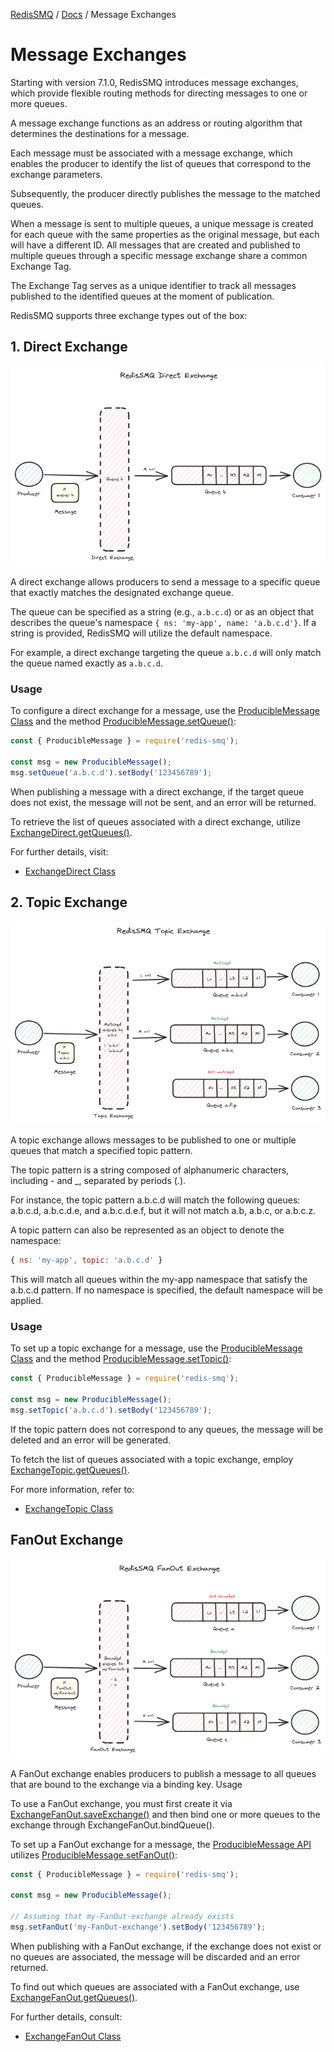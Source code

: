 [RedisSMQ](../README.md) / [Docs](README.md) / Message Exchanges

# Message Exchanges

Starting with version 7.1.0, RedisSMQ introduces message exchanges, which provide flexible routing methods for
directing messages to one or more queues.

A message exchange functions as an address or routing algorithm that determines the destinations for a message.

Each message must be associated with a message exchange, which enables the producer to identify the list of queues that
correspond to the exchange parameters.

Subsequently, the producer directly publishes the message to the matched queues.

When a message is sent to multiple queues, a unique message is created for each queue with the same properties as the
original message, but each will have a different ID. All messages that are created and published to multiple queues
through a specific message exchange share a common Exchange Tag.

The Exchange Tag serves as a unique identifier to track all messages published to the identified queues at the moment
of publication.

RedisSMQ supports three exchange types out of the box:

## 1. Direct Exchange

![RedisSMQ Direct Exchange](redis-smq-direct-exchange.png)

A direct exchange allows producers to send a message to a specific queue that exactly matches the designated exchange
queue.

The queue can be specified as a string (e.g., `a.b.c.d`) or as an object that describes the queue's namespace
`{ ns: 'my-app', name: 'a.b.c.d'}`. If a string is provided, RedisSMQ will utilize the default namespace.

For example, a direct exchange targeting the queue `a.b.c.d` will only match the queue named exactly as `a.b.c.d`.

### Usage

To configure a direct exchange for a message, use the [ProducibleMessage Class](api/classes/ProducibleMessage.md) and the method [ProducibleMessage.setQueue()](api/classes/ProducibleMessage.md#setqueue):

```typescript
const { ProducibleMessage } = require('redis-smq');

const msg = new ProducibleMessage();
msg.setQueue('a.b.c.d').setBody('123456789');
```

When publishing a message with a direct exchange, if the target queue does not exist, the message will not be sent, and an error will be returned.

To retrieve the list of queues associated with a direct exchange, utilize [ExchangeDirect.getQueues()](api/classes/ExchangeDirect.md#getqueues).

For further details, visit:

- [ExchangeDirect Class](api/classes/ExchangeDirect.md)

## 2. Topic Exchange

![RedisSMQ Topic Exchange](redis-smq-topic-exchange.png)

A topic exchange allows messages to be published to one or multiple queues that match a specified topic pattern.

The topic pattern is a string composed of alphanumeric characters, including - and \_, separated by periods (.).

For instance, the topic pattern a.b.c.d will match the following queues: a.b.c.d, a.b.c.d.e, and a.b.c.d.e.f, but it
will not match a.b, a.b.c, or a.b.c.z.

A topic pattern can also be represented as an object to denote the namespace:

```javascript
{ ns: 'my-app', topic: 'a.b.c.d' }
```

This will match all queues within the my-app namespace that satisfy the a.b.c.d pattern. If no namespace is specified, the default namespace will be applied.

### Usage

To set up a topic exchange for a message, use the [ProducibleMessage Class](api/classes/ProducibleMessage.md) and the method [ProducibleMessage.setTopic()](api/classes/ProducibleMessage.md#settopic):

```javascript
const { ProducibleMessage } = require('redis-smq');

const msg = new ProducibleMessage();
msg.setTopic('a.b.c.d').setBody('123456789');
```

If the topic pattern does not correspond to any queues, the message will be deleted and an error will be generated.

To fetch the list of queues associated with a topic exchange, employ [ExchangeTopic.getQueues()](api/classes/ExchangeTopic.md#getqueues).

For more information, refer to:

- [ExchangeTopic Class](api/classes/ExchangeTopic.md)

## FanOut Exchange

![RedisSMQ FanOut Exchange](redis-smq-fanout-exchange.png)

A FanOut exchange enables producers to publish a message to all queues that are bound to the exchange via a binding key.
Usage

To use a FanOut exchange, you must first create it via [ExchangeFanOut.saveExchange()](api/classes/ExchangeFanOut.md#saveexchange) and then bind one or more queues to the exchange through ExchangeFanOut.bindQueue().

To set up a FanOut exchange for a message, the [ProducibleMessage API](api/classes/ProducibleMessage.md) utilizes [ProducibleMessage.setFanOut()](api/classes/ProducibleMessage.md#setfanout):

```javascript
const { ProducibleMessage } = require('redis-smq');

const msg = new ProducibleMessage();

// Assuming that my-FanOut-exchange already exists
msg.setFanOut('my-FanOut-exchange').setBody('123456789');
```

When publishing with a FanOut exchange, if the exchange does not exist or no queues are associated, the message will be discarded and an error returned.

To find out which queues are associated with a FanOut exchange, use [ExchangeFanOut.getQueues()](api/classes/ExchangeFanOut.md#getqueues).

For further details, consult:

- [ExchangeFanOut Class](api/classes/ExchangeFanOut.md)
